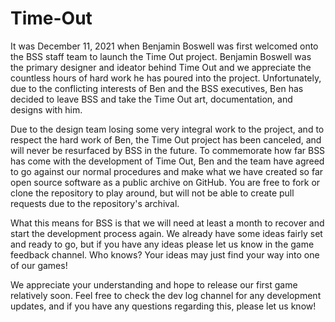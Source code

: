 # Time-Out

It was December 11, 2021 when Benjamin Boswell was first welcomed onto the BSS staff team to launch the Time Out project. Benjamin Boswell was the primary designer and ideator behind Time Out and we appreciate the countless hours of hard work he has poured into the project. Unfortunately, due to the conflicting interests of Ben and the BSS executives, Ben has decided to leave BSS and take the Time Out art, documentation, and designs with him.

Due to the design team losing some very integral work to the project, and to respect the hard work of Ben, the Time Out project has been canceled, and will never be resurfaced by BSS in the future. To commemorate how far BSS has come with the development of Time Out, Ben and the team have agreed to go against our normal procedures and make what we have created so far open source software as a public archive on GitHub. You are free to fork or clone the repository to play around, but will not be able to create pull requests due to the repository's archival.

What this means for BSS is that we will need at least a month to recover and start the development process again. We already have some ideas fairly set and ready to go, but if you have any ideas please let us know in the game feedback channel. Who knows? Your ideas may just find your way into one of our games!

We appreciate your understanding and hope to release our first game relatively soon. Feel free to check the dev log channel for any development updates, and if you have any questions regarding this, please let us know!
